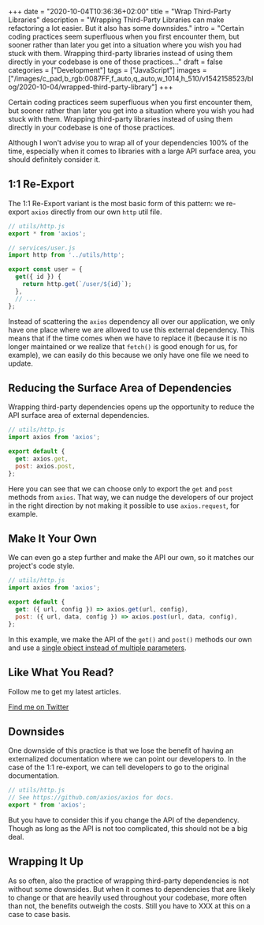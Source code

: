 +++
date = "2020-10-04T10:36:36+02:00"
title = "Wrap Third-Party Libraries"
description = "Wrapping Third-Party Libraries can make refactoring a lot easier. But it also has some downsides."
intro = "Certain coding practices seem superfluous when you first encounter them, but sooner rather than later you get into a situation where you wish you had stuck with them. Wrapping third-party libraries instead of using them directly in your codebase is one of those practices..."
draft = false
categories = ["Development"]
tags = ["JavaScript"]
images = ["/images/c_pad,b_rgb:0087FF,f_auto,q_auto,w_1014,h_510/v1542158523/blog/2020-10-04/wrapped-third-party-library"]
+++

Certain coding practices seem superfluous when you first encounter them, but sooner rather than later you get into a situation where you wish you had stuck with them. Wrapping third-party libraries instead of using them directly in your codebase is one of those practices.

Although I won't advise you to wrap all of your dependencies 100% of the time, especially when it comes to libraries with a large API surface area, you should definitely consider it.

## 1:1 Re-Export

The 1:1 Re-Export variant is the most basic form of this pattern: we re-export `axios` directly from our own `http` util file.

```js
// utils/http.js
export * from 'axios';
```

```js
// services/user.js
import http from '../utils/http';

export const user = {
  get({ id }) {
    return http.get(`/user/${id}`);
  },
  // ...
};
```

Instead of scattering the `axios` dependency all over our application, we only have one place where we are allowed to use this external dependency. This means that if the time comes when we have to replace it (because it is no longer maintained or we realize that `fetch()` is good enough for us, for example), we can easily do this because we only have one file we need to update.

## Reducing the Surface Area of Dependencies

Wrapping third-party dependencies opens up the opportunity to reduce the API surface area of external dependencies.

```js
// utils/http.js
import axios from 'axios';

export default {
  get: axios.get,
  post: axios.post,
};
```

Here you can see that we can choose only to export the `get` and `post` methods from `axios`. That way, we can nudge the developers of our project in the right direction by not making it possible to use `axios.request`, for example.

## Make It Your Own

We can even go a step further and make the API our own, so it matches our project's code style.

```js
// utils/http.js
import axios from 'axios';

export default {
  get: ({ url, config }) => axios.get(url, config),
  post: ({ url, data, config }) => axios.post(url, data, config),
};
```

In this example, we make the API of the `get()` and `post()` methods our own and use a [single object instead of multiple parameters](/blog/weekly-recap-single-parameter-object-and-craftsmanship-vs-engineering/#single-parameter-object).

<div class="c-content__broad">
  <div class="c-twitter-teaser">
    <div class="c-twitter-teaser__content">
      <h2 class="c-twitter-teaser__headline">Like What You Read?</h2>
      <p class="c-twitter-teaser__body">
        Follow me to get my latest articles.
      </p>
      <a class="c-button c-button--outline c-twitter-teaser__button" rel="nofollow" href="https://twitter.com/maoberlehner" data-event-category="link" data-event-action="click: contact" data-event-label="Twitter (article content)">
        Find me on Twitter
      </a>
    </div>
  </div>
</div>

## Downsides

One downside of this practice is that we lose the benefit of having an externalized documentation where we can point our developers to. In the case of the 1:1 re-export, we can tell developers to go to the original documentation.

```js
// utils/http.js
// See https://github.com/axios/axios for docs.
export * from 'axios';
```

But you have to consider this if you change the API of the dependency. Though as long as the API is not too complicated, this should not be a big deal.

## Wrapping It Up

As so often, also the practice of wrapping third-party dependencies is not without some downsides. But when it comes to dependencies that are likely to change or that are heavily used throughout your codebase, more often than not, the benefits outweigh the costs. Still you have to XXX at this on a case to case basis.
